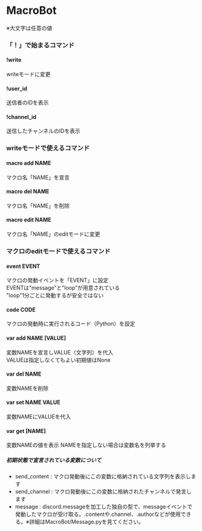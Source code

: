 # MacroBot
※大文字は任意の値

### 「！」で始まるコマンド
#### !write
writeモードに変更

#### !user_id
送信者のIDを表示

#### !channel_id
送信したチャンネルのIDを表示


### writeモードで使えるコマンド

#### macro add NAME
マクロ名「NAME」を宣言

#### macro del NAME
マクロ名「NAME」を削除

#### macro edit NAME
マクロ名「NAME」のeditモードに変更


### マクロのeditモードで使えるコマンド

#### event EVENT
マクロの発動イベントを「EVENT」に設定  
EVENTは"message"と"loop"が用意されている  
"loop"1分ごとに発動するが安全ではない

#### code CODE
マクロの発動時に実行されるコード（Python）を設定

#### var add NAME [VALUE]
変数NAMEを宣言しVALUE（文字列）を代入  
VALUEは指定しなくてもよい初期値はNone

#### var del NAME
変数NAMEを削除

#### var set NAME VALUE
変数NAMEにVALUEを代入

#### var get [NAME]
変数NAMEの値を表示
NAMEを指定しない場合は変数名を列挙する  

##### 初期状態で宣言されている変数について
- send_content : マクロ発動後にこの変数に格納されている文字列を表示します  
- send_channel : マクロ発動後にこの変数に格納されたチャンネルで発言します  
- message : discord.messageを加工した独自の型で、messageイベントで発動したマクロが受け取る。.contentや.channel、.authorなどが使用できる。※詳細はMacroBot/Message.pyを見てください。
